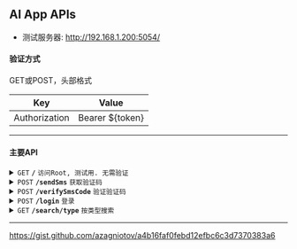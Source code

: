 ## AI App APIs

- 测试服务器: http://192.168.1.200:5054/

#### 验证方式

GET或POST，头部格式

| Key              |  Value             |
|------------------|--------------------|
| Authorization    |  Bearer ${token}   |

------------------------------------------------------------------------------------------

#### 主要API

<details>
	<summary><code>GET</code> <code><b>/</b></code> <code>访问Root, 测试用. 无需验证</code></summary>

  ##### Parameters

  > None

  ##### Responses

  > | Code        | Content-Type                      | Response                           |
  > |-------------|-----------------------------------|------------------------------------|
  > | `200`       | `text/plain;charset=UTF-8`        | OK								 |

  ##### Example cURL

  > ```
  > curl -X GET -H "Content-Type: application/json" http://192.168.1.200:5054/
  > ```

</details>

<details>
	<summary><code>POST</code> <code><b>/sendSms</b></code> <code>获取验证码</code></summary>

##### Parameters

> | Key              | Type     | Data type      | Description                         |
> |------------------|----------|----------------|-------------------------------------|
> | phoneNumber      | required | long           | 手机号                               |

##### Responses

> | Code        | Content-Type                      | Response                           |
> |-------------|-----------------------------------|------------------------------------|
> | `200`       | `application/json`        | OK (返回JSON)						 |
> | `400`       | `text/plain;charset=UTF-8`        | BadRequest                         |

##### JSON返回示例

```
{
	"verifyCode": 123456
}
```

</details>

<details>
	<summary><code>POST</code> <code><b>/verifySmsCode</b></code> <code>验证验证码</code></summary>

##### Parameters

> | Key              | Type     | Data type      | Description                         |
> |------------------|----------|----------------|-------------------------------------|
> | phoneNumber      | required | long           | 手机号                               |
> | verifyCode      | required | int           | 验证码                               |

##### Responses

> | Code        | Content-Type                      | Response                           |
> |-------------|-----------------------------------|------------------------------------|
> | `200`       | `application/json`        | OK (返回JSON)						 |
> | `401`       | `text/plain;charset=UTF-8`        | 验证码无效                         |
> | `400`       | `text/plain;charset=UTF-8`        | BadRequest                         |

##### JSON返回示例

```
{
	"token": "eyJhbGciOiJIUzUxMiIsInR5cCI6IkpXVCJ9.eyJJZCI6IjRmNGZkYjE3LTFjMmUtNDg4OC04ZGYzLTg1ZjA5MTlmZDA0ZCIsImVtYWlsIjoiMTU5MDE0Mjk4MTYiLCJqdGkiOiIwMTcyODg5MC05ZmQ0LTQ4YjgtOTkzMi04NzAzZTg5MWJjZWEiLCJuYmYiOjE3MTUzOTQwNTMsImV4cCI6MTcxNTk5ODg1MywiaWF0IjoxNzE1Mzk0MDUzLCJpc3MiOiJodHRwczovL2pveWRpcGthbmppbGFsLmNvbS8iLCJhdWQiOiJodHRwczovL2pveWRpcGthbmppbGFsLmNvbS8ifQ.vSVHrVR4aQB5xEwutLglW0AXKNzSKcwu7dS2AiFQxMlVH9vCHvK6eL467yEpF2o0FwLKIaJsq6ic-dQsvONGPw"
}
```

</details>

<details>
	<summary><code>POST</code> <code><b>/login</b></code> <code>登录</code></summary>

##### Parameters

> | Key              | Type     | Data type      | Description                         |
> |------------------|----------|----------------|-------------------------------------|
> | phoneNumber      | required | long           | 手机号                               |

##### Responses

> | Code        | Content-Type                      | Response                           |
> |-------------|-----------------------------------|------------------------------------|
> | `200`       | `application/json`        | OK (返回JSON) 					 |
> | `400`       | `text/plain;charset=UTF-8`        | BadRequest                         |
> | `401`       | `text/plain;charset=UTF-8`        | 验证失败                            |

##### JSON返回示例

```
{
	"new_token": "eyJhbGciOiJIUzUxMiIsInR5cCI6IkpXVCJ9.eyJJZCI6IjRmNGZkYjE3LTFjMmUtNDg4OC04ZGYzLTg1ZjA5MTlmZDA0ZCIsImVtYWlsIjoiMTU5MDE0Mjk4MTYiLCJqdGkiOiIwMTcyODg5MC05ZmQ0LTQ4YjgtOTkzMi04NzAzZTg5MWJjZWEiLCJuYmYiOjE3MTUzOTQwNTMsImV4cCI6MTcxNTk5ODg1MywiaWF0IjoxNzE1Mzk0MDUzLCJpc3MiOiJodHRwczovL2pveWRpcGthbmppbGFsLmNvbS8iLCJhdWQiOiJodHRwczovL2pveWRpcGthbmppbGFsLmNvbS8ifQ.vSVHrVR4aQB5xEwutLglW0AXKNzSKcwu7dS2AiFQxMlVH9vCHvK6eL467yEpF2o0FwLKIaJsq6ic-dQsvONGPw"
}
```

</details>

<details>
	<summary><code>GET</code> <code><b>/search/type</b></code> <code>按类型搜索</code></summary>

##### Parameters

> | Key              | Type     | Data type      | Description                         |
> |------------------|----------|----------------|-------------------------------------|
> | id      		 | required | int            | 类型id                               |
> | limit      		 | opt      | int            | 条数                                 |

##### Responses

> | Code        | Content-Type                      | Response                           |
> |-------------|-----------------------------------|------------------------------------|
> | `200`       | `application/json`        | OK (返回JSON) 					 |
> | `400`       | `text/plain;charset=UTF-8`        | BadRequest                         |
> | `401`       | `text/plain;charset=UTF-8`        | 验证失败                            |

##### Example cURL

> ```
> curl -X GET https://localhost:7278/search/type?id=0
> ```

##### JSON返回示例

```
{
  "tags": [
    {
      "id": 1,
      "name": "校园"
    },
    {
      "id": 2,
      "name": "乙女"
    }
  ],
  "agents": [
    {
      "id": 2,
      "name": "毛利兰",
      "gender": 1,
      "type": 0,
      "dify_id": null,
      "public": true,
      "avatar": null,
      "tags": []
    },
    {
      "id": 1,
      "name": "段飞",
      "gender": 0,
      "type": 0,
      "dify_id": null,
      "public": true,
      "avatar": null,
      "tags": [
        2,
        1
      ]
    },
    {
      "id": 3,
      "name": "随便你",
      "gender": 2,
      "type": 0,
      "dify_id": null,
      "public": true,
      "avatar": null,
      "tags": []
    }
  ]
}
```

</details>

------------------------------------------------------------------------------------------

https://gist.github.com/azagniotov/a4b16faf0febd12efbc6c3d7370383a6